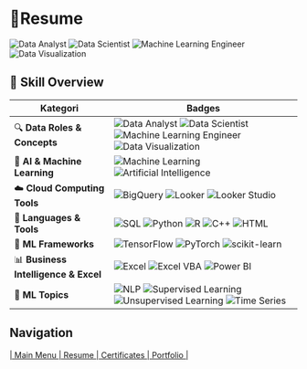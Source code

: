 # 📄Resume
![Data Analyst](https://img.shields.io/badge/Data%20Analyst-blue?logo=data&logoColor=white)
![Data Scientist](https://img.shields.io/badge/Data%20Scientist-006400?logo=science&logoColor=white)
![Machine Learning Engineer](https://img.shields.io/badge/Machine%20Learning%20Engineer-9A031E?logo=openai&logoColor=white)
![Data Visualization](https://img.shields.io/badge/Data%20Visualization-orange?logo=plotly&logoColor=white)



## 📘 Skill Overview

| **Kategori**                  | **Badges**                                                                                                                                                                                                                             |
|------------------------------|--------------------------------------------------------------------------------------------------------------------------------------------------------------------------------------------------------------------------------------|
| 🔍 **Data Roles & Concepts**  | ![Data Analyst](https://img.shields.io/badge/Data%20Analyst-blue?style=for-the-badge&logo=data&logoColor=white) ![Data Scientist](https://img.shields.io/badge/Data%20Scientist-006400?style=for-the-badge&logo=science&logoColor=white) ![Machine Learning Engineer](https://img.shields.io/badge/Machine%20Learning%20Engineer-9A031E?style=for-the-badge&logo=openai&logoColor=white) ![Data Visualization](https://img.shields.io/badge/Data%20Visualization-orange?style=for-the-badge&logo=plotly&logoColor=white) |
| 🤖 **AI & Machine Learning**  | ![Machine Learning](https://img.shields.io/badge/Machine%20Learning-ff6f00?style=for-the-badge&logo=ml&logoColor=white) ![Artificial Intelligence](https://img.shields.io/badge/Artificial%20Intelligence-191970?style=for-the-badge&logo=openai&logoColor=white)                                      |
| ☁️ **Cloud Computing Tools**  | ![BigQuery](https://img.shields.io/badge/BigQuery-669df6?style=for-the-badge&logo=googlecloud&logoColor=white) ![Looker](https://img.shields.io/badge/Looker-4285F4?style=for-the-badge&logo=looker&logoColor=white) ![Looker Studio](https://img.shields.io/badge/Looker%20Studio-4285F4?style=for-the-badge&logo=googleanalytics&logoColor=white)                      |
| 🧮 **Languages & Tools**      | ![SQL](https://img.shields.io/badge/SQL-4479A1?style=for-the-badge&logo=mysql&logoColor=white) ![Python](https://img.shields.io/badge/Python-3776AB?style=for-the-badge&logo=python&logoColor=white) ![R](https://img.shields.io/badge/R-276DC3?style=for-the-badge&logo=r&logoColor=white) ![C++](https://img.shields.io/badge/C++-00599C?style=for-the-badge&logo=c%2B%2B&logoColor=white) ![HTML](https://img.shields.io/badge/HTML-E34F26?style=for-the-badge&logo=html5&logoColor=white) |
| 🔬 **ML Frameworks**          | ![TensorFlow](https://img.shields.io/badge/TensorFlow-FF6F00?style=for-the-badge&logo=tensorflow&logoColor=white) ![PyTorch](https://img.shields.io/badge/PyTorch-EE4C2C?style=for-the-badge&logo=pytorch&logoColor=white) ![scikit-learn](https://img.shields.io/badge/scikit--learn-F7931E?style=for-the-badge&logo=scikitlearn&logoColor=white)                       |
| 📊 **Business Intelligence & Excel** | ![Excel](https://img.shields.io/badge/Excel-217346?style=for-the-badge&logo=microsoft-excel&logoColor=white) ![Excel VBA](https://img.shields.io/badge/Excel%20VBA-217346?style=for-the-badge&logo=microsoft&logoColor=white) ![Power BI](https://img.shields.io/badge/Power%20BI-F2C811?style=for-the-badge&logo=powerbi&logoColor=black)                                |
| 🧠 **ML Topics**              | ![NLP](https://img.shields.io/badge/NLP-800080?style=for-the-badge&logo=spacy&logoColor=white) ![Supervised Learning](https://img.shields.io/badge/Supervised%20Learning-0A9396?style=for-the-badge&logo=opencollective&logoColor=white) ![Unsupervised Learning](https://img.shields.io/badge/Unsupervised%20Learning-005F73?style=for-the-badge&logo=opencollective&logoColor=white) ![Time Series](https://img.shields.io/badge/Data%20Time%20Series-9A031E?style=for-the-badge&logo=chartdotjs&logoColor=white) |


## Navigation
[| Main Menu ](https://github.com/Raynaldi-DC)[| Resume ](https://github.com/Raynaldi-DC/Resume)[| Certificates ](https://github.com/Raynaldi-DC/Certificates)[| Portfolio |](https://github.com/Raynaldi-DC/Portfolio)
